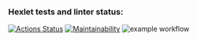 ### Hexlet tests and linter status:
[![Actions Status](https://github.com/stupid-laborant/php-project-lvl1/workflows/hexlet-check/badge.svg)](https://github.com/stupid-laborant/php-project-lvl1/actions)
[![Maintainability](https://api.codeclimate.com/v1/badges/a99a88d28ad37a79dbf6/maintainability)](https://codeclimate.com/github/codeclimate/codeclimate/maintainability)
![example workflow](https://github.com/stupid-laborant/php-project-lvl1/actions/workflows/init.yml/badge.svg)